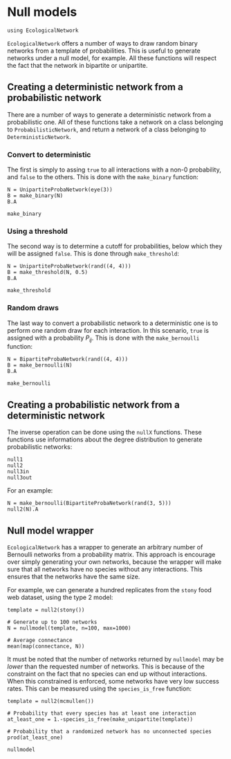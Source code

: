 # Null models

~~~@setup enet
using EcologicalNetwork
~~~

`EcologicalNetwork` offers a number of ways to draw random binary networks
from a template of probabilities. This is useful to generate networks under
a null model, for example. All these functions will respect the fact that
the network in bipartite or unipartite.

## Creating a deterministic network from a probabilistic network

There are a number of ways to generate a deterministic network from a
probabilistic one. All of these functions take a network on a class belonging
to `ProbabilisticNetwork`, and return a network of a class belonging to
`DeterministicNetwork`.

### Convert to deterministic

The first is simply to assing `true` to all interactions
with a non-0 probability, and `false` to the others. This is done with the
`make_binary` function:

~~~@example enet
N = UnipartiteProbaNetwork(eye(3))
B = make_binary(N)
B.A
~~~

~~~@docs
make_binary
~~~

### Using a threshold

The second way is to determine a cutoff for probabilities, below which they
will be assigned `false`. This is done through `make_threshold`:

~~~@example enet
N = UnipartiteProbaNetwork(rand((4, 4)))
B = make_threshold(N, 0.5)
B.A
~~~

~~~@docs
make_threshold
~~~

### Random draws

The last way to convert a probabilistic network to a deterministic one is
to perform one random draw for each interaction. In this scenario, `true` is
assigned with a probability $P_{ij}$. This is done with the `make_bernoulli`
function:

~~~@example enet
N = BipartiteProbaNetwork(rand((4, 4)))
B = make_bernoulli(N)
B.A
~~~

~~~@docs
make_bernoulli
~~~

## Creating a probabilistic network from a deterministic network

The inverse operation can be done using the `nullX` functions. These functions
use informations about the degree distribution to generate probabilistic
networks:

~~~@docs
null1
null2
null3in
null3out
~~~

For an example:

~~~@example enet
N = make_bernoulli(BipartiteProbaNetwork(rand(3, 5)))
null2(N).A
~~~

## Null model wrapper

`EcologicalNetwork` has a wrapper to generate an arbitrary number of Bernoulli
networks from a probability matrix. This approach is encourage over simply
generating your own networks, because the wrapper will make sure that all
networks have no species without any interactions. This ensures that the
networks have the same size.

For example, we can generate a hundred replicates from the `stony` food web
dataset, using the type 2 model:

~~~@example enet
template = null2(stony())

# Generate up to 100 networks
N = nullmodel(template, n=100, max=1000)

# Average connectance
mean(map(connectance, N))
~~~

It must be noted that the number of networks returned by `nullmodel` may
be *lower* than the requested number of networks. This is because of the
constraint on the fact that no species can end up without interactions. When
this constrained is enforced, some networks have very low success rates. This
can be measured using the `species_is_free` function:

~~~@example enet
template = null2(mcmullen())

# Probability that every species has at least one interaction
at_least_one = 1.-species_is_free(make_unipartite(template))

# Probability that a randomized network has no unconnected species
prod(at_least_one)
~~~

~~~@docs
nullmodel
~~~
